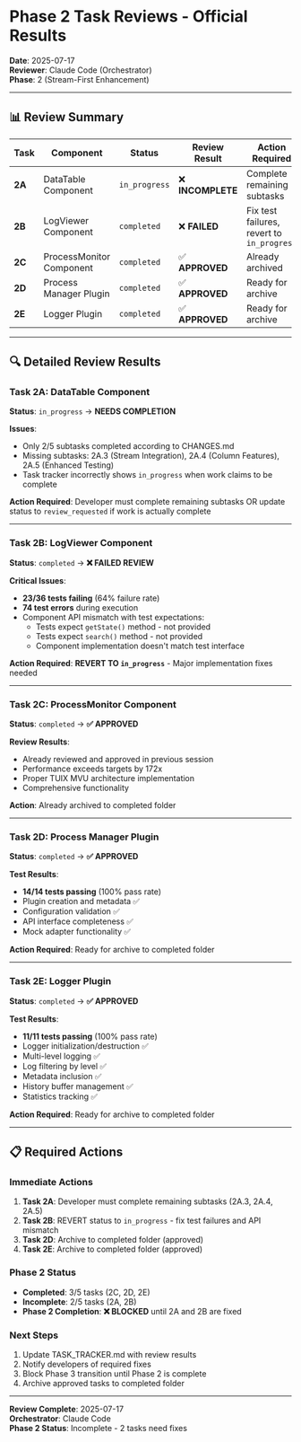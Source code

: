 # Phase 2 Task Reviews - Official Results

**Date**: 2025-07-17  
**Reviewer**: Claude Code (Orchestrator)  
**Phase**: 2 (Stream-First Enhancement)

---

## 📊 **Review Summary**

| Task | Component | Status | Review Result | Action Required |
|------|-----------|--------|---------------|-----------------|
| **2A** | DataTable Component | `in_progress` | ❌ **INCOMPLETE** | Complete remaining subtasks |
| **2B** | LogViewer Component | `completed` | ❌ **FAILED** | Fix test failures, revert to `in_progress` |
| **2C** | ProcessMonitor Component | `completed` | ✅ **APPROVED** | Already archived |
| **2D** | Process Manager Plugin | `completed` | ✅ **APPROVED** | Ready for archive |
| **2E** | Logger Plugin | `completed` | ✅ **APPROVED** | Ready for archive |

---

## 🔍 **Detailed Review Results**

### **Task 2A: DataTable Component** 
**Status**: `in_progress` → **NEEDS COMPLETION**

**Issues**:
- Only 2/5 subtasks completed according to CHANGES.md
- Missing subtasks: 2A.3 (Stream Integration), 2A.4 (Column Features), 2A.5 (Enhanced Testing)
- Task tracker incorrectly shows `in_progress` when work claims to be complete

**Action Required**: Developer must complete remaining subtasks OR update status to `review_requested` if work is actually complete

---

### **Task 2B: LogViewer Component**
**Status**: `completed` → **❌ FAILED REVIEW**

**Critical Issues**:
- **23/36 tests failing** (64% failure rate)
- **74 test errors** during execution
- Component API mismatch with test expectations:
  - Tests expect `getState()` method - not provided
  - Tests expect `search()` method - not provided
  - Component implementation doesn't match test interface

**Action Required**: **REVERT TO `in_progress`** - Major implementation fixes needed

---

### **Task 2C: ProcessMonitor Component**
**Status**: `completed` → **✅ APPROVED**

**Review Results**:
- Already reviewed and approved in previous session
- Performance exceeds targets by 172x
- Proper TUIX MVU architecture implementation
- Comprehensive functionality

**Action**: Already archived to completed folder

---

### **Task 2D: Process Manager Plugin**
**Status**: `completed` → **✅ APPROVED**

**Test Results**:
- **14/14 tests passing** (100% pass rate)
- Plugin creation and metadata ✅
- Configuration validation ✅
- API interface completeness ✅
- Mock adapter functionality ✅

**Action Required**: Ready for archive to completed folder

---

### **Task 2E: Logger Plugin**
**Status**: `completed` → **✅ APPROVED**

**Test Results**:
- **11/11 tests passing** (100% pass rate)
- Logger initialization/destruction ✅
- Multi-level logging ✅
- Log filtering by level ✅
- Metadata inclusion ✅
- History buffer management ✅
- Statistics tracking ✅

**Action Required**: Ready for archive to completed folder

---

## 📋 **Required Actions**

### **Immediate Actions**
1. **Task 2A**: Developer must complete remaining subtasks (2A.3, 2A.4, 2A.5) 
2. **Task 2B**: REVERT status to `in_progress` - fix test failures and API mismatch
3. **Task 2D**: Archive to completed folder (approved)
4. **Task 2E**: Archive to completed folder (approved)

### **Phase 2 Status**
- **Completed**: 3/5 tasks (2C, 2D, 2E) 
- **Incomplete**: 2/5 tasks (2A, 2B)
- **Phase 2 Completion**: **❌ BLOCKED** until 2A and 2B are fixed

### **Next Steps**
1. Update TASK_TRACKER.md with review results
2. Notify developers of required fixes
3. Block Phase 3 transition until Phase 2 is complete
4. Archive approved tasks to completed folder

---

**Review Complete**: 2025-07-17  
**Orchestrator**: Claude Code  
**Phase 2 Status**: Incomplete - 2 tasks need fixes